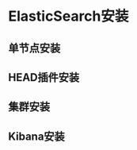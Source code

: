 
<!-- 

***  死磕 Elasticsearch 方法论认知清单
https://mp.weixin.qq.com/s/GTDoSXTX263lc920u3N1_Q

如何系统的学习 Elasticsearch ？ 
https://mp.weixin.qq.com/s/mDXLxGRA3TG71HteVLCtHw

《死磕 Elasticsearch 方法论》：普通程序员高效精进的 10 大狠招！（完整版）
https://blog.csdn.net/laoyang360/article/details/79293493#comments_15296602

Elasticsearch 生产环境集群部署最佳实践 
https://mp.weixin.qq.com/s/RVaR0U-CVAmLOewYse7HKA

-->

# ElasticSearch安装 
<!-- 
ElasticSearch 从安装开始 
https://mp.weixin.qq.com/s/QnBqoaptV5-xKIpOBKSfHQ

**** es搭建
https://www.elastic.co/cn/downloads/past-releases#elasticsearch
https://www.elastic.co/cn/start

-->

## 单节点安装  

## HEAD插件安装

## 集群安装  

## Kibana安装

